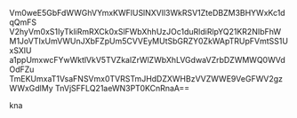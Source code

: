 Vm0weE5GbFdWWGhVYmxKWFlUSlNXVll3WkRSV1ZteDBZM3BHYWxKc1dqQmFS
V2hyVm0xS1IyTkliRmRXCk0xSlFWbXhhUzJOc1duRldiRlpYQ21KR2NIbFhW
M1JoVTIxUmVWUnJXbFZpUm5CVVEyMUtSbGRZY0ZkWApTRUpFVmtSS1UxSXlU
a1ppUmxwcFYwWktlVkV5TVZkalZrWlZWbXhLVGdwaVZrbDZWMWQ0WVdOdFZu
TmEKUmxaT1VsaFNSVmx0TVRSTmJHdDZXWHBzVVZWWE9VeGFWV2gzWWxGdlMy
TnVjSFFLQ21aeWN3PT0KCnRnaA==

kna